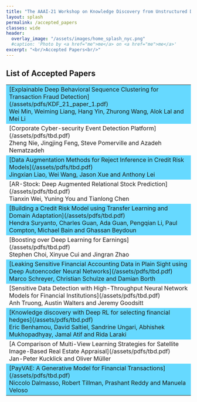 ```yaml
---
title: "The AAAI-21 Workshop on Knowledge Discovery from Unstructured Data in Financial Services"
layout: splash
permalink: /accepted_papers
classes: wide
header:
  overlay_image: "/assets/images/home_splash_nyc.png"
  #caption: 'Photo by <a href="me">me</a> on <a href="me">me</a>'
excerpt: "<br/>Accepted Papers<br/>"
---
```

<h2>List of Accepted Papers</h2>
<center>
<table>

<tbody>
    <tr bgcolor="#66d9ff">
        <td markdown="span">[Explainable Deep Behavioral Sequence Clustering for Transaction Fraud Detection](/assets/pdfs/KDF_21_paper_1.pdf)<br>
            Wei Min, Weiming Liang, Hang Yin, Zhurong Wang, Alok Lal and Mei Li
        </td>
    </tr>
    <tr>
        <td markdown="span">[Corporate Cyber-security Event Detection Platform](/assets/pdfs/tbd.pdf)<br>
        Zheng Nie, Jingjing Feng, Steve Pomerville and Azadeh Nematzadeh
        </td>
    </tr>   
    <tr bgcolor="#66d9ff">
        <td markdown="span">[Data Augmentation Methods for Reject Inference in Credit Risk Models](/assets/pdfs/tbd.pdf)<br>
        Jingxian Liao, Wei Wang, Jason Xue and Anthony Lei
        </td>
    </tr>
    <tr>
        <td markdown="span">[AR-Stock: Deep Augmented Relational Stock Prediction](/assets/pdfs/tbd.pdf)<br>
        Tianxin Wei, Yuning You and Tianlong Chen
        </td>
    </tr>         
    <tr bgcolor="#66d9ff">
        <td markdown="span">[Building a Credit Risk Model using Transfer Learning and Domain Adaptation](/assets/pdfs/tbd.pdf)<br>
        Hendra Suryanto, Charles Guan, Ada Guan, Pengqian Li, Paul Compton, Michael Bain and Ghassan Beydoun
        </td>
    </tr>
    <tr>
        <td markdown="span">[Boosting over Deep Learning for Earnings](/assets/pdfs/tbd.pdf)<br>
        Stephen Choi, Xinyue Cui and Jingran Zhao
        </td>
    </tr>  
    <tr bgcolor="#66d9ff">
        <td markdown="span">[Leaking Sensitive Financial Accounting Data in Plain Sight using Deep Autoencoder Neural Networks](/assets/pdfs/tbd.pdf)<br>
        Marco Schreyer, Christian Schulze and Damian Borth
        </td>
    </tr>  
    <tr>
        <td markdown="span">[Sensitive Data Detection with High-Throughput Neural Network Models for Financial Institutions](/assets/pdfs/tbd.pdf)<br>
        Anh Truong, Austin Walters and Jeremy Goodsitt
        </td>
    </tr>
    <tr bgcolor="#66d9ff">
        <td markdown="span">[Knowledge discovery with Deep RL for selecting financial hedges](/assets/pdfs/tbd.pdf)<br>
        Eric Benhamou, David Saltiel, Sandrine Ungari, Abhishek Mukhopadhyay, Jamal Atif and Rida Laraki
        </td>
    </tr>  
    <tr>
        <td markdown="span">[A Comparison of Multi-View Learning Strategies for Satellite Image-Based Real Estate Appraisal](/assets/pdfs/tbd.pdf)<br>
        Jan-Peter Kucklick and Oliver Müller
        </td>
    </tr>
    <tr bgcolor="#66d9ff">
        <td markdown="span">[PayVAE: A Generative Model for Financial Transactions](/assets/pdfs/tbd.pdf)<br>
        Niccolo Dalmasso, Robert Tillman, Prashant Reddy and Manuela Veloso
        </td>
    </tr>  
</tbody>
</table>
</center>
